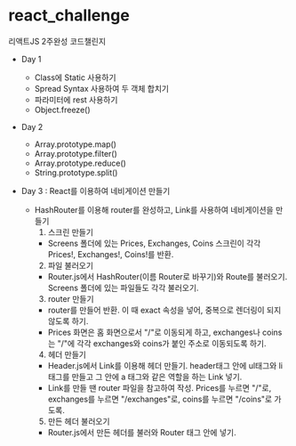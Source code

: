# react_challenge
리액트JS 2주완성 코드챌린지

- Day 1
  - Class에 Static 사용하기
  - Spread Syntax 사용하여 두 객체 합치기
  - 파라미터에 rest 사용하기
  - Object.freeze()

- Day 2
  - Array.prototype.map()
  - Array.prototype.filter()
  - Array.prototype.reduce()
  - String.prototype.split()

- Day 3 : React를 이용하여 네비게이션 만들기
  - HashRouter를 이용해 router를 완성하고, Link를 사용하여 네비게이션을 만들기
    1) 스크린 만들기
      - Screens 폴더에 있는 Prices, Exchanges, Coins 스크린이 각각 Prices!, Exchanges!, Coins!를 반환.
    2) 파일 불러오기
      - Router.js에서 HashRouter(이름 Router로 바꾸기)와 Route를 불러오기. Screens 폴더에 있는 파일들도 각각 불러오기.
    3) router 만들기
      - router를 만들어 반환. 이 때 exact 속성을 넣어, 중복으로 렌더링이 되지 않도록 하기.
      - Prices 화면은 홈 화면으로서 "/"로 이동되게 하고, exchanges나 coins는 "/"에 각각 exchanges와 coins가 붙인 주소로 이동되도록 하기.
    4) 헤더 만들기
      - Header.js에서 Link를 이용해 헤더 만들기. header태그 안에 ul태그와 li태그를 만들고 그 안에 a 태그와 같은 역할을 하는 Link 넣기.
      - Link를 만들 땐 router 파일을 참고하여 작성. Prices를 누르면 "/"로, exchanges를 누르면 "/exchanges"로, coins를 누르면 "/coins"로 가도록.
    5) 만든 헤더 불러오기
      - Router.js에서 만든 헤더를 불러와 Router 태그 안에 넣기.
